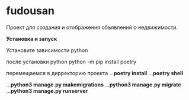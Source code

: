 # fudousan

Проект для создания и отображения объявлений о недвижимости.

**Установка и запуск**

Установите зависимости python

после установки python
python -m pip install poetry

перемещаемся в дирректорию проекта
...**poetry install**
...**poetry shell**

...**python3 manage.py makemigrations**
...**python3 manage.py migrate**
...**python3 manage.py runserver**
